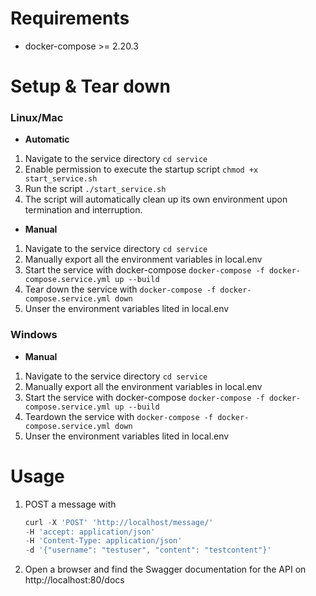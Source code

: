 # Requirements
* docker-compose >= 2.20.3

# Setup & Tear down

### Linux/Mac
* **Automatic**
1. Navigate to the service directory
     ```cd service```
2. Enable permission to execute the startup script
     ```chmod +x start_service.sh```
3. Run the script ```./start_service.sh```
4. The script will automatically clean up its own environment upon termination and interruption.
 
* **Manual**
1. Navigate to the service directory ```cd service```
2. Manually export all the environment variables in local.env
3. Start the service with docker-compose ```docker-compose -f docker-compose.service.yml up --build```
4. Tear down the service with ```docker-compose -f docker-compose.service.yml down```
5. Unser the environment variables lited in local.env

### Windows
  * **Manual**
  1. Navigate to the service directory ```cd service```
  2. Manually export all the environment variables in local.env
  3. Start the service with docker-compose ```docker-compose -f docker-compose.service.yml up --build```
  4. Teardown the service with ```docker-compose -f docker-compose.service.yml down```
  5. Unser the environment variables lited in local.env

# Usage
  1. POST a message with
     ```python
     curl -X 'POST' 'http://localhost/message/' 
     -H 'accept: application/json' 
     -H 'Content-Type: application/json'
     -d '{"username": "testuser", "content": "testcontent"}'

  3. Open a browser and find the Swagger documentation for the API on http://localhost:80/docs
